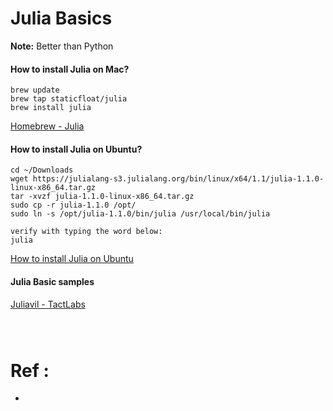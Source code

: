 # Julia Basics

**Note:** Better than Python



#### How to install Julia on Mac?
```
brew update
brew tap staticfloat/julia
brew install julia
```
[Homebrew - Julia](https://github.com/staticfloat/homebrew-julia)




#### How to install Julia on Ubuntu?
```
cd ~/Downloads
wget https://julialang-s3.julialang.org/bin/linux/x64/1.1/julia-1.1.0-linux-x86_64.tar.gz
tar -xvzf julia-1.1.0-linux-x86_64.tar.gz
sudo cp -r julia-1.1.0 /opt/
sudo ln -s /opt/julia-1.1.0/bin/julia /usr/local/bin/julia

verify with typing the word below:
julia
```
[How to install Julia on Ubuntu](https://ferrolho.github.io/blog/2019-01-26/how-to-install-julia-on-ubuntu)




#### Julia Basic samples
[Juliavil - TactLabs](https://github.com/tactlabs/juliavil)






```

```






```

```






```

```



# Ref :

  * []()
